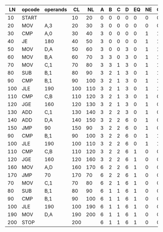LN|opcode|operands|CL|NL|A|B|C|D|EQ|NE|GT|LT
---|---|---|---|---|---|---|---|---|---|---|---|---
10|START||10|20|0|0|0|0|0|0|0|0
20|MOV|A,3|20|30|3|0|0|0|0|0|0|0
30|CMP|A,0|30|40|3|0|0|0|0|1|1|0
40|JE|180|40|50|3|0|0|0|0|1|1|0
50|MOV|D,A|50|60|3|0|0|3|0|1|1|0
60|MOV|B,A|60|70|3|3|0|3|0|1|1|0
70|MOV|C,1|70|80|3|3|1|3|0|1|1|0
80|SUB|B,1|80|90|3|2|1|3|0|1|1|0
90|CMP|B,1|90|100|3|2|1|3|0|1|1|0
100|JLE|190|100|110|3|2|1|3|0|1|1|0
110|CMP|C,B|110|120|3|2|1|3|0|1|0|1
120|JGE|160|120|130|3|2|1|3|0|1|0|1
130|ADD|C,1|130|140|3|2|2|3|0|1|0|1
140|ADD|D,A|140|150|3|2|2|6|0|1|0|1
150|JMP|90|150|90|3|2|2|6|0|1|0|1
90|CMP|B,1|90|100|3|2|2|6|0|1|1|0
100|JLE|190|100|110|3|2|2|6|0|1|1|0
110|CMP|C,B|110|120|3|2|2|6|1|0|0|0
120|JGE|160|120|160|3|2|2|6|1|0|0|0
160|MOV|A,D|160|170|6|2|2|6|1|0|0|0
170|JMP|70|170|70|6|2|2|6|1|0|0|0
70|MOV|C,1|70|80|6|2|1|6|1|0|0|0
80|SUB|B,1|80|90|6|1|1|6|1|0|0|0
90|CMP|B,1|90|100|6|1|1|6|1|0|0|0
100|JLE|190|100|190|6|1|1|6|1|0|0|0
190|MOV|D,A|190|200|6|1|1|6|1|0|0|0
200|STOP||200||6|1|1|6|1|0|0|0
